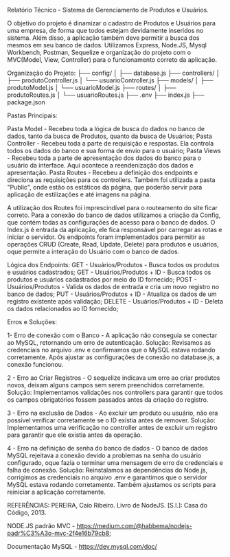  Relatório Técnico - Sistema de Gerenciamento de Produtos e Usuários.

 O objetivo do projeto é dinamizar o cadastro de Produtos e Usuários para uma empresa, de forma que todos estejam devidamente inseridos no sistema. Além disso, a aplicação também deve permitir a busca dos mesmos em seu banco de dados.
 Utilizamos Express, Node.JS, Mysql Workbench, Postman, Sequelize e organização do projeto com o MVC(Model, View, Controller) para o funcionamento correto da aplicação.

  Organização do Projeto: 
    ├── config/
  │   ├── database.js
  ├── controllers/
  │   ├── produtoController.js
  │   └── usuarioController.js
  ├── models/
  │   ├── produtoModel.js
  │   └── usuarioModel.js
  ├── routes/
  │   ├── produtoRoutes.js
  │   └── usuarioRoutes.js
  ├── .env
  ├── index.js
  ├── package.json


  Pastas Principais:
 
  Pasta Model - Recebeu toda a lógica de busca do dados no banco de dados, tanto da busca de Produtos, quanto da busca de Usuários;
  Pasta Controller - Recebeu toda a parte de requisição e respostas. Ela controla todos os dados do banco e sua forma de envio para o usuário;
  Pasta Views - Recebeu toda a parte de apresentação dos dados do banco para o usuário da interface. Aqui acontece a reendenização dos dados e apresentação.
  Pasta Routes - Recebeu a definição dos endpoints e direciona as requisições para os controllers.
  Também foi utilizada a pasta "Public", onde estão os estáticos da página, que poderão servir para aplicação de estilizações e até imagens na página.

  A utilização dos Routes foi imprescindível para o routeamento do site ficar correto.
  Para a conexão do banco de dados utilizamos a criação da Config, que contém todas as configurações de acesso para o banco de dados.
  O Index.js é entrada da aplicação, ele fica responsável por carregar as rotas e iniciar o servidor.
  Os endpoints foram implementados para permitir as operações CRUD (Create, Read, Update, Delete) para produtos e usuários, oque permite a interação do Usuário com o banco de dados.

  Lógica dos Endpoints: 
  GET - Usuários/Produtos - Busca todos os produtos e usuários cadastrados;
  GET - Usuários/Produtos + ID - Busca todos os produtos e usuários cadastrados por meio do ID fornecido;
  POST - Usuários/Produtos - Valida os dados de entrada e cria um novo registro no banco de dados;
  PUT - Usuários/Produtos + ID -  Atualiza os dados de um registro existente após validação;
  DELETE -  Usuários/Produtos + ID - Deleta os dados relacionados ao ID fornecido;

Erros e Soluções: 

1- Erro de conexão com o Banco - A aplicação não conseguia se conectar ao MySQL, retornando um erro de autenticação.
Solução: Revisamos as credenciais no arquivo .env e confirmamos que o MySQL estava rodando corretamente. Após ajustar as configurações de conexão no database.js, a conexão funcionou.

2 - Erro ao Criar Registros - O sequelize indicava um erro ao criar produtos novos, deixam alguns campos sem serem preenchidos corretamente.
Solução: Implementamos validações nos controllers para garantir que todos os campos obrigatórios fossem passados antes da criação do registro.

3 - Erro na exclusão de Dados -  Ao excluir um produto ou usuário, não era possível verificar corretamente se o ID existia antes de remover.
Solução: Implementamos uma verificação no controller antes de excluir um registro para garantir que ele existia antes da operação.

4 - Erro na definição de senha do banco de dados - O banco de dados MySQL rejeitava a conexão devido a problemas na senha do usuário configurado, oque fazia o terminar uma mensagem de erro de credenciais e falha de conexão.
Solução: Reinstalamos as dependências do Node.js, corrigimos as credenciais no arquivo .env e garantimos que o servidor MySQL estava rodando corretamente. Também ajustamos os scripts para reiniciar a aplicação corretamente. 


REFERÊNCIAS: 
PEREIRA, Caio Ribeiro. Livro de NodeJS. [S.l.]: Casa
do Código, 2013.

NODE.JS padrão MVC - https://medium.com/@habbema/nodejs-padr%C3%A3o-mvc-2f4e16b79cb8;

Documentação MySQL  - https://dev.mysql.com/doc/

